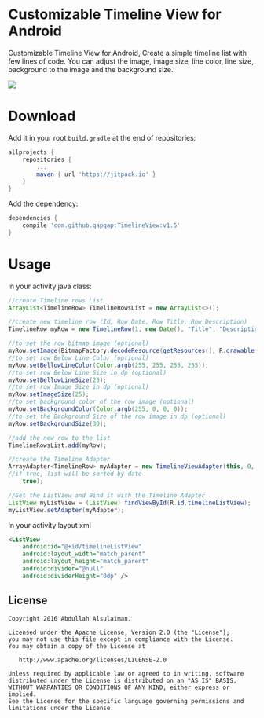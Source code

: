 # Customizable Timeline View for Android
Customizable Timeline View for Android, Create a simple timeline list with few lines of code. You can adjust the image, image size, line color, line size, background to the image and the background size.

![](Screenshot.png)

# Download
Add it in your root `build.gradle` at the end of repositories:

``` groovy
allprojects {
	repositories {
		...
		maven { url 'https://jitpack.io' }
	}
}
```
Add the dependency:

``` groovy
dependencies {
    compile 'com.github.qapqap:TimelineView:v1.5'
}
```

# Usage

In your activity java class:
``` java
//create Timeline rows List
ArrayList<TimelineRow> TimelineRowsList = new ArrayList<>();

//create new timeline row (Id, Row Date, Row Title, Row Description)
TimelineRow myRow = new TimelineRow(1, new Date(), "Title", "Description");

//to set the row bitmap image (optional)
myRow.setImage(BitmapFactory.decodeResource(getResources(), R.drawable.img_0));
//to set row Below Line Color (optional)
myRow.setBellowLineColor(Color.argb(255, 255, 255, 255));
//to set row Below Line Size in dp (optional)
myRow.setBellowLineSize(25); 
//to set row Image Size in dp (optional)
myRow.setImageSize(25);
//to set background color of the row image (optional)
myRow.setBackgroundColor(Color.argb(255, 0, 0, 0));
//to set the Background Size of the row image in dp (optional)
myRow.setBackgroundSize(30); 

//add the new row to the list
TimelineRowsList.add(myRow);

//create the Timeline Adapter
ArrayAdapter<TimelineRow> myAdapter = new TimelineViewAdapter(this, 0, TimelineRowsList,
//if true, list will be sorted by date
	true);

//Get the ListView and Bind it with the Timeline Adapter
ListView myListView = (ListView) findViewById(R.id.timelineListView);
myListView.setAdapter(myAdapter);
```

In your activity layout xml
``` xml
<ListView
    android:id="@+id/timelineListView"
    android:layout_width="match_parent"
    android:layout_height="match_parent"
    android:divider="@null"
    android:dividerHeight="0dp" />
```

License
--------

    Copyright 2016 Abdullah Alsulaiman.

    Licensed under the Apache License, Version 2.0 (the "License");
    you may not use this file except in compliance with the License.
    You may obtain a copy of the License at

       http://www.apache.org/licenses/LICENSE-2.0

    Unless required by applicable law or agreed to in writing, software
    distributed under the License is distributed on an "AS IS" BASIS,
    WITHOUT WARRANTIES OR CONDITIONS OF ANY KIND, either express or implied.
    See the License for the specific language governing permissions and
    limitations under the License.
